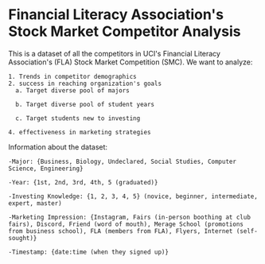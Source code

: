 
# Financial Literacy Association's Stock Market Competitor Analysis

This is a dataset of all the competitors in UCI's Financial Literacy Association's (FLA) Stock Market Competition (SMC). We want to analyze:
    
    1. Trends in competitor demographics
    2. success in reaching organization's goals
      a. Target diverse pool of majors

      b. Target diverse pool of student years
    
      c. Target students new to investing
    
    4. effectiveness in marketing strategies

Information about the dataset:

    -Major: {Business, Biology, Undeclared, Social Studies, Computer Science, Engineering}
  
    -Year: {1st, 2nd, 3rd, 4th, 5 (graduated)}
  
    -Investing Knowledge: {1, 2, 3, 4, 5} (novice, beginner, intermediate, expert, master)
  
    -Marketing Impression: {Instagram, Fairs (in-person boothing at club fairs), Discord, Friend (word of mouth), Merage School (promotions from business school), FLA (members from FLA), Flyers, Internet (self-sought)}
  
    -Timestamp: {date:time (when they signed up)}

